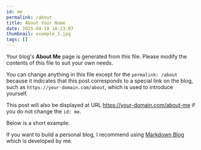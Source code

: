 ```yaml
---
id: me
permalink: /about
title: About Your Name
date: 2025-04-18 18:23:07
thumbnail: example_1.jpg
tags: []
---
```


Your blog's **About Me** page is generated from this file. Please modify the contents of this file to suit your own needs.

You can change anything in this file except for the `permalink: /about` because it indicates that this post corresponds to a special link on the blog, such as `https://your-domain.com/about`, which is used to introduce yourself.

This post will also be displayed at URL https://your-domain.com/about-me if you do not change the `id: me`.

Below is a short example:

If you want to build a personal blog, I recommend using [Markdown Blog](https://markdown-blog.com) which is developed by me.
